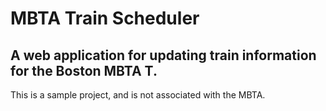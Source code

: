 # MBTA Train Scheduler
## A web application for updating train information for the Boston MBTA T.

This is a sample project, and is not associated with the MBTA.
